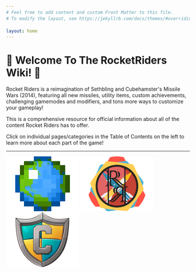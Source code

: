```yaml
---
# Feel free to add content and custom Front Matter to this file.
# To modify the layout, see https://jekyllrb.com/docs/themes/#overriding-theme-defaults

layout: home
---
```

# 🚀 **Welcome To The RocketRiders Wiki!** 🚀

Rocket Riders is a reimagination of Sethbling and Cubehamster's Missile Wars (2014), featuring all new missiles, utility items, custom achievements, challenging gamemodes and modifiers, and tons more ways to customize your gameplay!

This is a comprehensive resource for official information about all of the content Rocket Riders has to offer.

Click on individual pages/categories in the Table of Contents on the left to learn more about each part of the game!  

---

[![Check us out on Planet Minecraft!](/images/pmc_logo1.png)](https://www.planetminecraft.com/project/rocket-riders/) [![Check out the missile showcases!](/images/rr_logo1.png)](https://youtube.com/playlist?list=PLPke2IloqMPrpmS_RpVvR0-dRQ_0zRC1g) [![Play RocketRiders on CubeKrowd!](/images/cubekrowd_logo1.png)](https://cubekrowd.net/)


